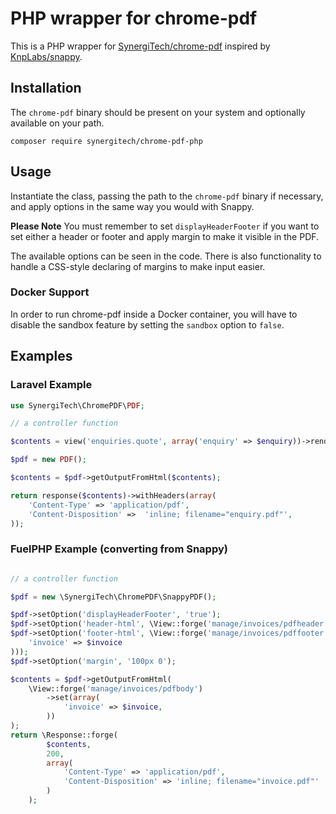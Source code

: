 # PHP wrapper for chrome-pdf

This is a PHP wrapper for [SynergiTech/chrome-pdf](https://github.com/SynergiTech/chrome-pdf) inspired by [KnpLabs/snappy](https://github.com/KnpLabs/snappy).

## Installation

The `chrome-pdf` binary should be present on your system and optionally available on your path.

```
composer require synergitech/chrome-pdf-php
```

## Usage

Instantiate the class, passing the path to the `chrome-pdf` binary if necessary, and apply options in the same way you would with Snappy.

**Please Note** You must remember to set `displayHeaderFooter` if you want to set either a header or footer and apply margin to make it visible in the PDF.

The available options can be seen in the code. There is also functionality to handle a CSS-style declaring of margins to make input easier.

### Docker Support

In order to run chrome-pdf inside a Docker container, you will have to disable the sandbox feature by setting the `sandbox` option to `false`.

## Examples

### Laravel Example

```php
use SynergiTech\ChromePDF\PDF;

// a controller function

$contents = view('enquiries.quote', array('enquiry' => $enquiry))->render();

$pdf = new PDF();

$contents = $pdf->getOutputFromHtml($contents);

return response($contents)->withHeaders(array(
    'Content-Type' => 'application/pdf',
    'Content-Disposition' =>  'inline; filename="enquiry.pdf"',
));
```

### FuelPHP Example (converting from Snappy)

```php

// a controller function

$pdf = new \SynergiTech\ChromePDF\SnappyPDF();

$pdf->setOption('displayHeaderFooter', 'true');
$pdf->setOption('header-html', \View::forge('manage/invoices/pdfheader'));
$pdf->setOption('footer-html', \View::forge('manage/invoices/pdffooter')->set(array(
    'invoice' => $invoice
)));
$pdf->setOption('margin', '100px 0');

$contents = $pdf->getOutputFromHtml(
    \View::forge('manage/invoices/pdfbody')
        ->set(array(
            'invoice' => $invoice,
        ))
);
return \Response::forge(
        $contents,
        200,
        array(
            'Content-Type' => 'application/pdf',
            'Content-Disposition' => 'inline; filename="invoice.pdf"'
        )
    );
```
